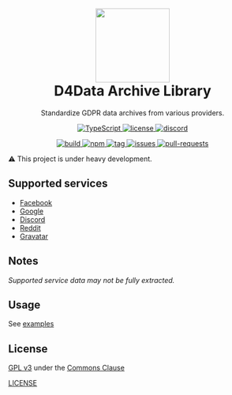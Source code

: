 <h1 align="center">
  <img src="https://avatars.githubusercontent.com/u/68558871" width="150px"/><br/>
  D4Data Archive Library
</h1>

<p align="center">Standardize GDPR data archives from various providers.</p>

<p align="center">
  <a href="#">
    <img src="https://img.shields.io/badge/TypeScript-007ACC?style=for-the-badge&logo=typescript&logoColor=white" alt="TypeScript" />
  </a>
  <a href="https://commonsclause.com/">
    <img src="https://img.shields.io/badge/LICENSE-GPL_v3_(Commons_Clause)-2ea44f?style=for-the-badge" alt="license" />
  </a>
  <a href="https://bit.ly/d4data_discord">
    <img src="https://img.shields.io/discord/831916914082185236?color=5865F2&label=Discord&style=for-the-badge" alt="discord"/>
  </a>
</p>

<p align="center">
  <a href="#">
    <img src="https://img.shields.io/github/workflow/status/d4data-official/d4data-app/Test%20Build?style=for-the-badge" alt="build"/>
  </a>
  <a href="https://www.npmjs.com/package/@d4data/archive-lib">
    <img src="https://img.shields.io/npm/v/@d4data/archive-lib?style=for-the-badge" alt="npm"/>
  </a>
  <a href="https://github.com/d4data-official/archive-lib/tags">
    <img src="https://img.shields.io/github/v/tag/d4data-official/archive-lib?include_prereleases&style=for-the-badge" alt="tag"/>
  </a>
  <a href="https://github.com/d4data-official/archive-lib/issues">
    <img src="https://img.shields.io/github/issues-raw/d4data-official/archive-lib?style=for-the-badge" alt="issues"/>
  </a>
  <a href="https://github.com/d4data-official/archive-lib/pulls">
    <img src="https://img.shields.io/github/issues-pr-raw/d4data-official/archive-lib?style=for-the-badge" alt="pull-requests"/>
  </a>
</p>

⚠ This project is under heavy development.

## Supported services

- [Facebook](https://www.facebook.com)
- [Google](https://www.google.com)
- [Discord](https://www.discord.com)
- [Reddit](https://www.reddit.com)
- [Gravatar](https://www.gravatar.com)

## Notes

*Supported service data may not be fully extracted.*

## Usage

See [examples](docs/examples/README.md)

## License

[GPL v3](https://www.gnu.org/licenses/gpl-3.0.html) under the [Commons Clause](https://commonsclause.com/)

[LICENSE](LICENSE.md)
